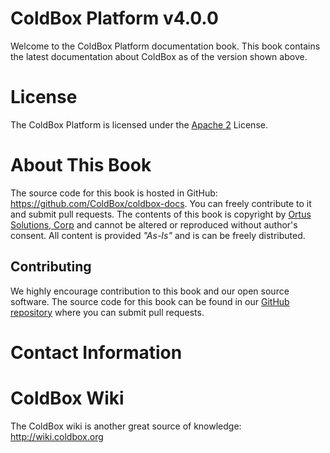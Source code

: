 # ColdBox Platform v4.0.0

Welcome to the ColdBox Platform documentation book.  This book contains the latest documentation about ColdBox as of the version shown above.

# License
The ColdBox Platform is licensed under the [Apache 2](http://www.apache.org/licenses/LICENSE-2.0.html) License.

# About This Book
The source code for this book is hosted in GitHub: https://github.com/ColdBox/coldbox-docs. You can freely contribute to it and submit pull requests.  The contents of this book is copyright by [Ortus Solutions, Corp](www.ortussolutions.com) and cannot be altered or reproduced without author's consent.  All content is provided *"As-Is"* and is can be freely distributed.

## Contributing
We highly encourage contribution to this book and our open source software.  The source code for this book can be found in our [GitHub repository](https://github.com/ColdBox/coldbox-docs) where you can submit pull requests.

# Contact Information

# ColdBox Wiki
The ColdBox wiki is another great source of knowledge: http://wiki.coldbox.org